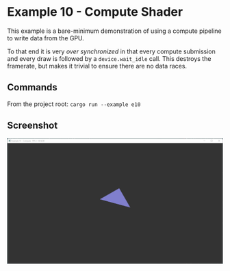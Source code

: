 # Example 10 - Compute Shader

This example is a bare-minimum demonstration of using a compute 
pipeline to write data from the GPU. 

To that end it is very *over synchronized* in that every compute 
submission and every draw is followed by a `device.wait_idle` call.
This destroys the framerate, but makes it trivial to ensure 
there are no data races.

## Commands

From the project root: `cargo run --example e10`

## Screenshot

![./Screenshot.jpg](./Screenshot.jpg)
